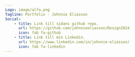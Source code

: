 ```yaml
---
Logo: image/alfa.png
Tagline: Portfolio - Johnnie Eliasson
Social:
    - title: Link till sidans github repo.
      url: https://github.com/johnnieeliasson/Design2024
      icon: fab fa-github
    - title: Link till min Linkedin.
      url: https://www.linkedin.com/in/johnnie-eliasson/
      icon: fab fa-linkedin
---
```

